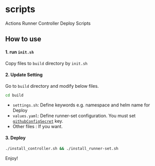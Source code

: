 # scripts
Actions Runner Controller Deploy Scripts

## How to use
#### 1. run `init.sh`
Copy files to `build` directory by `init.sh`

#### 2. Update Setting
Go to `build` directory and modify below files.

```sh
cd build
```

- `settings.sh`: Define keywords e.g. namespace and helm name for Deploy
- `values.yaml`: Define runner-set configuration. You must set [`githubConfigSecret`](https://docs.github.com/en/actions/hosting-your-own-runners/managing-self-hosted-runners-with-actions-runner-controller/authenticating-to-the-github-api) key.
- Other files : If you want.

#### 3. Deploy
```sh
./install_controller.sh && ./install_runner-set.sh
```

Enjoy!
